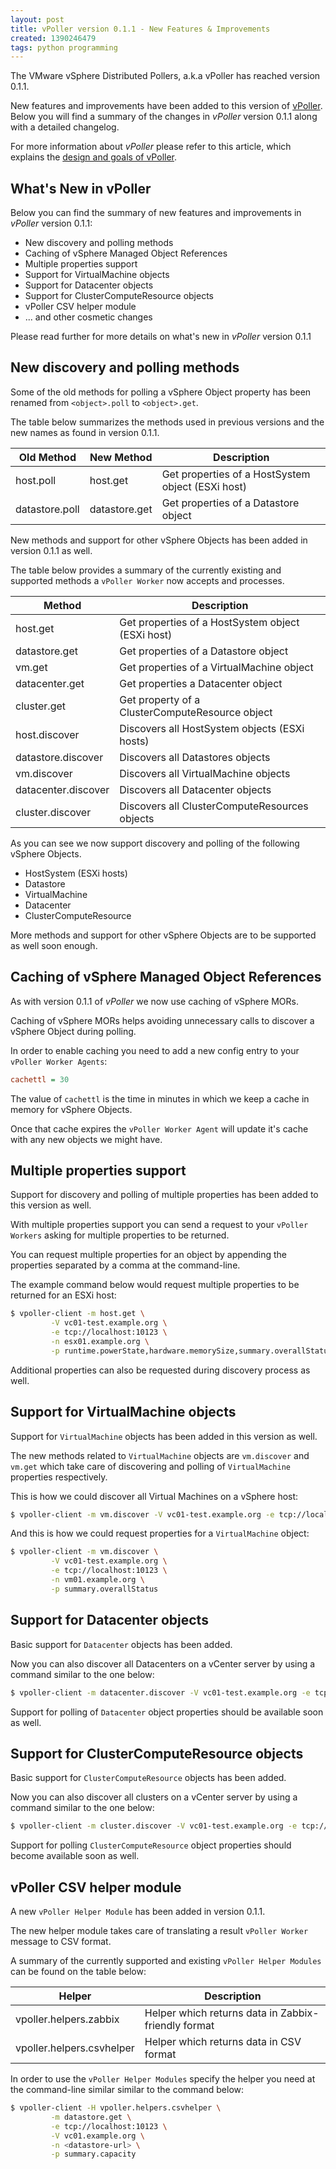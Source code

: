 ```yaml
---
layout: post
title: vPoller version 0.1.1 - New Features & Improvements
created: 1390246479
tags: python programming
---
```

The VMware vSphere Distributed Pollers, a.k.a vPoller has reached
version 0.1.1. 

New features and improvements have been added to this version of
[vPoller](/node/104). Below you will find a summary of the changes in
*vPoller* version 0.1.1 along with a detailed changelog.

For more information about *vPoller* please refer to this article,
which explains the [design and goals of vPoller](/node/103).

## What's New in vPoller

Below you can find the summary of new features and improvements in
*vPoller* version 0.1.1:

* New discovery and polling methods
* Caching of vSphere Managed Object References
* Multiple properties support
* Support for VirtualMachine objects
* Support for Datacenter objects
* Support for ClusterComputeResource objects
* vPoller CSV helper module
* ... and other cosmetic changes

Please read further for more details on what's new in *vPoller*
version 0.1.1

## New discovery and polling methods

Some of the old methods for polling a vSphere Object property has been
renamed from `<object>.poll` to `<object>.get`.

The table below summarizes the methods used in previous versions and
the new names as found in version 0.1.1.

| Old Method           | New Method          | Description                                       |
|----------------------|---------------------|---------------------------------------------------|
| host.poll            | host.get            | Get properties of a HostSystem object (ESXi host) |
| datastore.poll       | datastore.get       | Get properties of a Datastore object              |

New methods and support for other vSphere Objects has been added in
version 0.1.1 as well.

The table below provides a summary of the currently existing and
supported methods a `vPoller Worker` now accepts and processes.

| Method               | Description                                        |
|----------------------|----------------------------------------------------|
| host.get             | Get properties of a HostSystem object (ESXi host)  |
| datastore.get        | Get properties of a Datastore object               |
| vm.get               | Get properties of a VirtualMachine object          |
| datacenter.get       | Get properties a Datacenter object                 |
| cluster.get          | Get property of a ClusterComputeResource object    |
| host.discover        | Discovers all HostSystem objects (ESXi hosts)      |
| datastore.discover   | Discovers all Datastores objects                   | 
| vm.discover          | Discovers all VirtualMachine objects               |
| datacenter.discover  | Discovers all Datacenter objects                   |
| cluster.discover     | Discovers all ClusterComputeResources objects      |

As you can see we now support discovery and polling of the following
vSphere Objects.

* HostSystem (ESXi hosts)
* Datastore
* VirtualMachine
* Datacenter
* ClusterComputeResource

More methods and support for other vSphere Objects are to be supported
as well soon enough.

## Caching of vSphere Managed Object References

As with version 0.1.1 of *vPoller* we now use caching of vSphere MORs.

Caching of vSphere MORs helps avoiding unnecessary calls to discover a
vSphere Object during polling.

In order to enable caching you need to add a new config entry to your
`vPoller Worker Agents`:

```ini
cachettl = 30
```

The value of `cachettl` is the time in minutes in which we keep a
cache in memory for vSphere Objects.

Once that cache expires the `vPoller Worker Agent` will update it's
cache with any new objects we might have.

## Multiple properties support

Support for discovery and polling of multiple properties has been
added to this version as well.

With multiple properties support you can send a request to your
`vPoller Workers` asking for multiple properties to be returned.

You can request multiple properties for an object by appending the
properties separated by a comma at the command-line.

The example command below would request multiple properties to be
returned for an ESXi host:

```bash
$ vpoller-client -m host.get \
  		 -V vc01-test.example.org \
		 -e tcp://localhost:10123 \
		 -n esx01.example.org \
		 -p runtime.powerState,hardware.memorySize,summary.overallStatus
```
	
Additional properties can also be requested during discovery process
as well.
	
## Support for VirtualMachine objects

Support for `VirtualMachine` objects has been added in this version as
well.

The new methods related to `VirtualMachine` objects are `vm.discover`
and `vm.get` which take care of discovering and polling of
`VirtualMachine` properties respectively.

This is how we could discover all Virtual Machines on a vSphere host:

```bash
$ vpoller-client -m vm.discover -V vc01-test.example.org -e tcp://localhost:10123
```
	
And this is how we could request properties for a `VirtualMachine`
object:

```bash
$ vpoller-client -m vm.discover \
  		 -V vc01-test.example.org \
		 -e tcp://localhost:10123 \
		 -n vm01.example.org \
		 -p summary.overallStatus
```
	
## Support for Datacenter objects

Basic support for `Datacenter` objects has been added.

Now you can also discover all Datacenters on a vCenter server by using
a command similar to the one below:

```bash
$ vpoller-client -m datacenter.discover -V vc01-test.example.org -e tcp://localhost:10123
```
	
Support for polling of `Datacenter` object properties should be
available soon as well.

## Support for ClusterComputeResource objects

Basic support for `ClusterComputeResource` objects has been added.

Now you can also discover all clusters on a vCenter server by using a
command similar to the one below:

```bash
$ vpoller-client -m cluster.discover -V vc01-test.example.org -e tcp://localhost:10123
```
	
Support for polling `ClusterComputeResource` object properties should
become available soon as well.

## vPoller CSV helper module

A new `vPoller Helper Module` has been added in version 0.1.1.

The new helper module takes care of translating a result `vPoller
Worker` message to CSV format.

A summary of the currently supported and existing `vPoller Helper
Modules` can be found on the table below:

| Helper                    | Description                                          |
|---------------------------|------------------------------------------------------|
| vpoller.helpers.zabbix    | Helper which returns data in Zabbix-friendly format  |
| vpoller.helpers.csvhelper | Helper which returns data in CSV format              |

In order to use the `vPoller Helper Modules` specify the helper you
need at the command-line similar similar to the command below:

```bash
$ vpoller-client -H vpoller.helpers.csvhelper \
  		 -m datastore.get \
		 -e tcp://localhost:10123 \
		 -V vc01.example.org \
		 -n <datastore-url> \
		 -p summary.capacity
```


